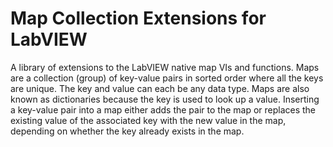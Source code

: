 # Map Collection Extensions for LabVIEW

A library of extensions to the LabVIEW native map VIs and functions. Maps are a collection (group) of key-value pairs in sorted order where all the keys are unique. The key and value can each be any data type. Maps are also known as dictionaries because the key is used to look up a value. Inserting a key-value pair into a map either adds the pair to the map or replaces the existing value of the associated key with the new value in the map, depending on whether the key already exists in the map.
